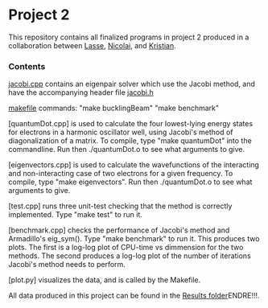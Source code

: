 # Project 2

This repository contains all finalized programs in project 2 produced in a collaboration between [Lasse](https://github.com/lasselb87), [Nicolai](https://github.com/nicolossus), and [Kristian](https://github.com/KristianWold).

### Contents

[jacobi.cpp](https://github.com/nicolossus/FYS3150/blob/master/Project2/jacobi.cpp) contains an eigenpair solver which use the Jacobi method, and have the accompanying header file [jacobi.h](https://github.com/nicolossus/FYS3150/blob/master/Project2/jacobi.h)

[makefile](https://github.com/nicolossus/FYS3150/blob/master/Project2/makefile) commands:
"make bucklingBeam"
"make benchmark"

[quantumDot.cpp] is used to calculate the four lowest-lying energy states for electrons in a harmonic oscillator well, using Jacobi's method of diagonalization of a matrix. To compile, type "make quantumDot" into the commandline. Run then ./quantumDot.o to see what arguments to give.

[eigenvectors.cpp] is used to calculate the wavefunctions of the interacting and non-interacting case of two electrons for a given frequency. To compile, type "make eigenvectors". Run then ./quantumDot.o to see what arguments to give.

[test.cpp] runs three unit-test checking that the method is correctly implemented. Type "make test" to run it.

[benchmark.cpp] checks the performance of Jacobi's method and Armadillo's eig_sym(). Type "make benchmark" to run it. This produces
two plots. The first is a log-log plot of CPU-time vs dimmension for the two methods. The second produces a log-log plot of the number of iterations Jacobi's method needs to perform.

[plot.py] visualizes the data, and is called by the Makefile.

All data produced in this project can be found in the [Results folder](https://github.com/nicolossus/FYS3150/tree/master/Project1/Results)ENDRE!!!.
